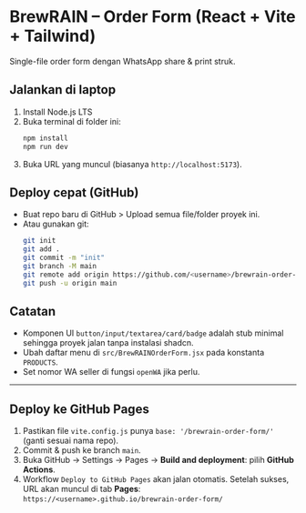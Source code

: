 # BrewRAIN – Order Form (React + Vite + Tailwind)

Single-file order form dengan WhatsApp share & print struk.

## Jalankan di laptop
1. Install Node.js LTS
2. Buka terminal di folder ini:
   ```bash
   npm install
   npm run dev
   ```
3. Buka URL yang muncul (biasanya `http://localhost:5173`).

## Deploy cepat (GitHub)
- Buat repo baru di GitHub > Upload semua file/folder proyek ini.
- Atau gunakan git:
  ```bash
  git init
  git add .
  git commit -m "init"
  git branch -M main
  git remote add origin https://github.com/<username>/brewrain-order-form.git
  git push -u origin main
  ```

## Catatan
- Komponen UI `button/input/textarea/card/badge` adalah stub minimal sehingga proyek jalan tanpa instalasi shadcn.
- Ubah daftar menu di `src/BrewRAINOrderForm.jsx` pada konstanta `PRODUCTS`.
- Set nomor WA seller di fungsi `openWA` jika perlu.

---

## Deploy ke GitHub Pages
1. Pastikan file `vite.config.js` punya `base: '/brewrain-order-form/'` (ganti sesuai nama repo).
2. Commit & push ke branch `main`.
3. Buka GitHub → Settings → Pages → **Build and deployment**: pilih **GitHub Actions**.
4. Workflow `Deploy to GitHub Pages` akan jalan otomatis. Setelah sukses, URL akan muncul di tab **Pages**: `https://<username>.github.io/brewrain-order-form/`

